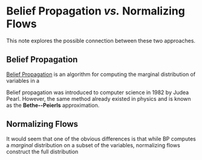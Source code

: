 # Belief Propagation _vs._ Normalizing Flows

This note explores the possible connection between these two approaches.

## Belief Propagation

[Belief Propagation](https://en.wikipedia.org/wiki/Belief_propagation) is an algorithm for computing the marginal distribution of variables in a

Belief propagation was introduced to computer science in 1982 by Judea Pearl. However, the same method already existed in physics and is known as the __Bethe--Peierls__ approximation.




## Normalizing Flows

It would seem that one of the obvious differences is that while BP computes a _marginal_ distribution on a subset of the variables, normalizing flows construct the full distribution
